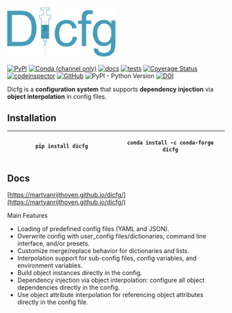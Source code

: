 <img src="https://raw.githubusercontent.com/martvanrijthoven/dicfg/f6639bb5788b6426133967b1929e8f4374eab78a/docs/source/_static/logo.svg" width="50%" height="50%">


[![PyPI](https://img.shields.io/pypi/v/dicfg?color=0&label=pypi%20package)](https://pypi.org/project/dicfg/)
[![Conda (channel only)](https://img.shields.io/conda/vn/conda-forge/dicfg)](https://anaconda.org/conda-forge/dicfg)
[![docs](https://github.com/martvanrijthoven/dicfg/actions/workflows/docs.yml/badge.svg)](https://github.com/martvanrijthoven/dicfg/actions/workflows/docs.yml)
[![tests](https://github.com/martvanrijthoven/dicfg/actions/workflows/tests.yml/badge.svg)](https://github.com/martvanrijthoven/dicfg/actions/workflows/tests.yml)
[![Coverage Status](https://coveralls.io/repos/github/martvanrijthoven/dicfg/badge.svg?branch=main)](https://coveralls.io/github/martvanrijthoven/dicfg?branch=main)
[![codeinspector](https://api.codiga.io/project/34959/score/svg)](https://app.codiga.io/public/project/34959/dicfg/dashboard)
[![GitHub](https://img.shields.io/github/license/martvanrijthoven/dicfg)](https://github.com/martvanrijthoven/dicfg/blob/main/LICENSE)
![PyPI - Python Version](https://img.shields.io/pypi/pyversions/dicfg)
[![DOI](https://zenodo.org/badge/DOI/10.5281/zenodo.7320310.svg)](https://doi.org/10.5281/zenodo.7320310)

Dicfg is a **configuration system** that supports **dependency injection** via **object interpolation** in config files.


## Installation 

<table>
  <thead>
    <tr>
      <th width="500px"><pre><code>pip install dicfg</code></pre></th>
      <th width="500px"><pre><code>conda install -c conda-forge dicfg</code></pre></th>
    </tr>
  </thead>
  <tbody>
</td>
</tr>

  </tbody>
</table>

## Docs

[https://martvanrijthoven.github.io/dicfg/](https://martvanrijthoven.github.io/dicfg/)




Main Features

- Loading of predefined config files (YAML and JSON).
- Overwrite config with user_config files/dictionaries, command line interface, and/or presets.
- Customize merge/replace behavior for dictionaries and lists.
- Interpolation support for sub-config files, config variables, and environment variables.
- Build object instances directly in the config.
- Dependency injection via object interpolation: configure all object dependencies directly in the config.
- Use object attribute interpolation for referencing object attributes directly in the config file.


